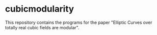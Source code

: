 # cubicmodularity
This repository contains the programs for the paper "Elliptic Curves over totally real cubic fields are modular".
